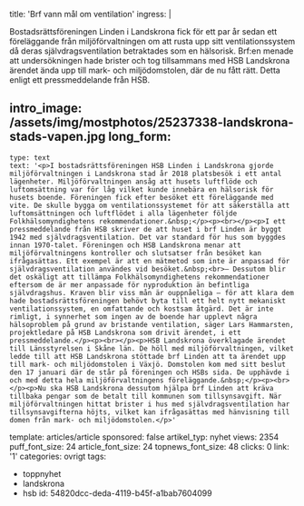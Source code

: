title: 'Brf vann mål om ventilation'
ingress: |
  <p>Bostadsrättsföreningen Linden i Landskrona fick för ett par år sedan ett föreläggande från miljöförvaltningen om att rusta upp sitt ventilationssystem då deras självdragsventilation betraktades som en hälsorisk. Brf:en menade att undersökningen hade brister och tog tillsammans med HSB Landskrona ärendet ända upp till mark- och miljödomstolen, där de nu fått rätt. Detta enligt ett pressmeddelande från HSB.
  </p>
  
intro_image: /assets/img/mostphotos/25237338-landskrona-stads-vapen.jpg
long_form:
  -
    type: text
    text: '<p>I bostadsrättsföreningen HSB Linden i Landskrona gjorde miljöförvaltningen i Landskrona stad år 2018 platsbesök i ett antal lägenheter. Miljöförvaltningen ansåg att husets luftflöde och luftomsättning var för låg vilket kunde innebära en hälsorisk för husets boende. Föreningen fick efter besöket ett föreläggande med vite. De skulle bygga om ventilationssystemet för att säkerställa att luftomsättningen och luftflödet i alla lägenheter följde Folkhälsomyndighetens rekommendationer.&nbsp;</p><p><br></p><p>I ett pressmeddelande från HSB skriver de att huset i brf Linden är byggt 1942 med självdragsventilation. Det var standard för hus som byggdes innan 1970-talet. Föreningen och HSB Landskrona menar att miljöförvaltningens kontroller och slutsatser från besöket kan ifrågasättas. Ett exempel är att en mätmetod som inte är anpassad för självdragsventilation användes vid besöket.&nbsp;<br>– Dessutom blir det oskäligt att tillämpa Folkhälsomyndighetens rekommendationer eftersom de är mer anpassade för nyproduktion än befintliga självdragshus. Kraven blir viss mån är ouppnåeliga – för att klara dem hade bostadsrättsföreningen behövt byta till ett helt nytt mekaniskt ventilationssystem, en omfattande och kostsam åtgärd. Det är inte rimligt, i synnerhet som ingen av de boende har upplevt några hälsoproblem på grund av bristande ventilation, säger Lars Hammarsten, projektledare på HSB Landskrona som drivit ärendet, i ett pressmeddelande.</p><p><br></p><p>HSB Landskrona överklagade ärendet till Länsstyrelsen i Skåne län. De höll med miljöförvaltningen, vilket ledde till att HSB Landskrona stöttade brf Linden att ta ärendet upp till mark- och miljödomstolen i Växjö. Domstolen kom med sitt beslut den 17 januari där de står på föreningen och HSBs sida. De upphävde i och med detta hela miljöförvaltningens föreläggande.&nbsp;</p><p><br></p><p>Nu ska HSB Landskrona dessutom hjälpa brf Linden att kräva tillbaka pengar som de betalt till kommunen som tillsynsavgift. När miljöförvaltningen hittat brister i hus med självdragsventilation har tillsynsavgifterna höjts, vilket kan ifrågasättas med hänvisning till domen från mark- och miljödomstolen.</p>'
template: articles/article
sponsored: false
artikel_typ: nyhet
views: 2354
puff_font_size: 24
article_font_size: 24
topnews_font_size: 48
clicks: 0
link: '1'
categories: ovrigt
tags:
  - toppnyhet
  - landskrona
  - hsb
id: 54820dcc-deda-4119-b45f-a1bab7604099
